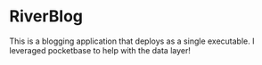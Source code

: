 # RiverBlog

This is a blogging application that deploys as a single executable.  I leveraged pocketbase to help with the data layer!
